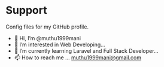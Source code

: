 # Support
Config files for my GitHub profile.

- 👋 Hi, I’m @muthu1999mani
- 👀 I’m interested in Web Developing...
- 🌱 I’m currently learning Laravel and Full Stack Developer...
- 📫 How to reach me ... muthu1999mani@gmail.com

